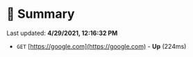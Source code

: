 # 📖 Summary
Last updated: **4/29/2021, 12:16:32 PM**

- `GET` [https://google.com](https://google.com) - **Up** (224ms)
